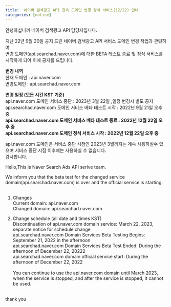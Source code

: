 ```yaml
---
title:  네이버 검색광고 API 접속 도메인 변경 정식 서비스(12/22) 안내
categories: [notice]
---
```


안녕하십니까 네이버 검색광고 API 담당자입니다. <br>

지난 22년 9월 20일 공지 드린 네이버 검색광고 API 서비스 도메인 변경 작업과 관련하여 <br>
변경 도메인(api.searchad.naver.com)에 대한 BETA 테스트 종료 및 정식 서비스를 시작하게 되어 이에 공지를 드립니다. <br>

**변경 내역**<br>
현재 도메인 : api.naver.com<br>
변경도메인 : api.searchad.naver.com<br>

**변경 일정 (모든 시간 KST 기준)**<br>
api.naver.com 도메인 서비스 중단 : 2023년 3월 22일 ,일정 변경시 별도 공지<br>
api.searchad.naver.com 도메인 서비스 베타 테스트 시작 : 2022년 9월 21일 오후 중<br>
**api.searchad.naver.com 도메인 서비스 베타 테스트 종료 : 2022년 12월 22일 오후 중**<br>
**api.searchad.naver.com 도메인 정식 서비스 시작 : 2022년 12월 22일 오후 중**<br>

api.naver.com 도메인은 서비스 중단 시점인 2023년 3월까지는 계속 사용하실수 있으며 서비스 중단 시점 이후에는 사용하실 수 없습니다.
<br>
감사합니다. 

Hello,This is Naver Search Ads API serive team. <br>

We inform you that the beta test for the changed service domain(api.searchad.naver.com) is over and the official service is starting.<br>
<br>
1. Changes<br>
 Current domain: api.naver.com<br>
 Changed domain: api.searchad.naver.com<br>

2. Change schedule (all date and times KST)<br>
   Discontinuation of api.naver.com domain service: March 22, 2023, separate notice for schedule change <br>
   api.searchad.naver.com Domain Services Beta Testing Begins: September 21, 2022 in the afternoon <br>
   api.searchad.naver.com Domain Services Beta Test Ended: During the afternoon of December 22, 20222 <br>
   api.searchad.naver.com domain official service start: During the afternoon of December 22, 2022<br>
   <br>
   You can continue to use the api.naver.com domain until March 2023, when the service is stopped, and after the service is stopped,
   It cannot be used. <br>
<br>
thank you
